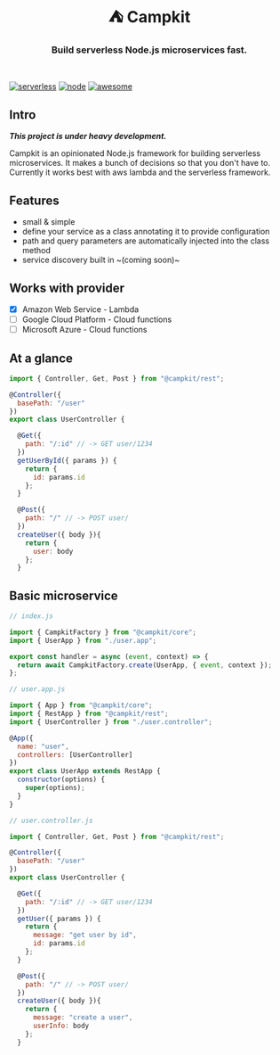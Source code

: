 <h1 align="center"> ⛺ Campkit </h1>

<h3 align="center">Build serverless Node.js microservices fast.</h3>

<br/>

[![serverless](http://public.serverless.com/badges/v3.svg)](https://serverless.com)
[![node](https://img.shields.io/badge/node-%3E%3D%2010.0.0-brightgreen)](https://nodejs.org)
[![awesome](https://img.shields.io/badge/stars-%E2%98%85%E2%98%85%E2%98%85%E2%98%85%E2%98%85-brightgreen)](https://github.com/getcampsite/campkit)

## Intro

**_This project is under heavy development._**

Campkit is an opinionated Node.js framework for building serverless microservices. It makes a bunch of decisions so that you don't have to. Currently it works best with aws lambda and the serverless framework.

## Features

- small & simple
- define your service as a class annotating it to provide configuration
- path and query parameters are automatically injected into the class method
- service discovery built in ~(coming soon)~

## Works with provider

- [x] Amazon Web Service - Lambda
- [ ] Google Cloud Platform - Cloud functions
- [ ] Microsoft Azure - Cloud functions

## At a glance

```js
import { Controller, Get, Post } from "@campkit/rest";

@Controller({
  basePath: "/user"
})
export class UserController {

  @Get({
    path: "/:id" // -> GET user/1234
  })
  getUserById({ params }) {
    return {
      id: params.id
    };
  }

  @Post({
    path: "/" // -> POST user/
  })
  createUser({ body }){
    return {
      user: body
    };
  }
```

## Basic microservice

```js
// index.js

import { CampkitFactory } from "@campkit/core";
import { UserApp } from "./user.app";

export const handler = async (event, context) => {
  return await CampkitFactory.create(UserApp, { event, context });
};
```

```js
// user.app.js

import { App } from "@campkit/core";
import { RestApp } from "@campkit/rest";
import { UserController } from "./user.controller";

@App({
  name: "user",
  controllers: [UserController]
})
export class UserApp extends RestApp {
  constructor(options) {
    super(options);
  }
}
```

```js
// user.controller.js

import { Controller, Get, Post } from "@campkit/rest";

@Controller({
  basePath: "/user"
})
export class UserController {

  @Get({
    path: "/:id" // -> GET user/1234
  })
  getUser({ params }) {
    return {
      message: "get user by id",
      id: params.id
    };
  }

  @Post({
    path: "/" // -> POST user/
  })
  createUser({ body }){
    return {
      message: "create a user",
      userInfo: body
    };
  }
```
